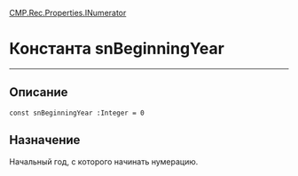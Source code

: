 ﻿---
Link: CMP.Rec.Properties.INumerator.@snBeginningYear
---

<!---  Навигация
[Имя проекта](#) :
-->
[CMP.Rec.Properties.INumerator](Default)

# Константа snBeginningYear
---

## Описание

    const snBeginningYear :Integer = 0

<!--
## Аргументы{#Args}

### Аргумент1

Описание аргумента 1
-->

## Назначение

Начальный год, с которого начинать нумерацию.

<!--
## Пример

    snBeginningYear...
-->

